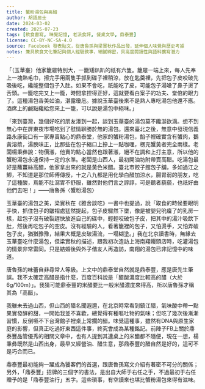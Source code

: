 ```yaml
---
title: 蟹粉湯包與高醋
author: 胡語居士
date: 2024-03-02
created: 2025-07-23
tags: [飲食書寫, 味覺記憶, 老派食評, 餐桌文學, 鼎泰豐]
license: CC-BY-NC-SA-4.0
source: Facebook 發表貼文，從唐魯孫與梁實秋作品出發，延伸個人味覺與歷史考據
notes: 兼具飲食文化筆記與個人經驗敘事，細膩綿密，具高度閱讀性與語料擴寫潛力
---
```


「（玉華臺）他家籠屜特別大，一籠矮趴趴的祇有六隻。籠屜一端上來，每人先奉上一塊熱毛巾，擦完手用兩隻手抓到碟子裡稍涼，放在匙羹裡，先把包子皮咬破先吸後吃，纔能整個包子入肚。如果不會吃，祇能吃了皮，可能包子湯嗆了鼻子燙了舌頭。一籠吃完又上一籠，時間拿捏得正好，這就要看白案子的功夫、堂倌的眼力了。這種湯包香美如油，湛露瓊卮。據說玉華臺後來不是熟人專吃湯包他還不應。酒席上的鹹點纔給您來上一籠，可以說是湯包中絕味。」

「來到臺灣，幾個好吃的朋友湊到一起，談到玉華臺的湯包莫不饞涎欲滴。想不到無心中在屏東夜市場吃到了慰情聊勝於無的湯包。還來臺北之後，無意中發現信義路永康街口有一家專賣點心的鼎泰堂，他家的蟹粉湯包，餡子裡確實含有蟹肉，鵝黃溶漿，湯腴味正，比那些在包子縮口上摻上一點咖哩，楞充蟹黃者完全兩樣。老闆楊秉彝說：物價漲，他賣的點心當然也跟著漲，絕不在調和上打主意，所以他的蟹粉湯包永遠保持一定的水準。老闆是山西人，最初開油坊附帶賣高醋。吃湯包最好是蘸薑絲高醋，他家拿出來的就是黃色米醋。臺北市餃子館包子舖，多如過江之鯽，不知道是那位師傅傳授，十之八九都是用化學白醋加涼水，腸胃弱的朋友，吃了這種酸，焉能不肚瀉胃不舒服，雖然對他們言之諄諄，可是聽者藐藐，也祇好由他們去吧！」——唐魯孫〈蟹粉湯包〉

玉華臺的湯包之美，梁實秋在《雅舍談吃》一書中也提過，說「取食的時候要眼明手快，抓住包子的皺褶處猛然提起，包子皮驟然下墜，像是被嬰兒吮癟了的乳房一樣，趁包子沒有破裂趕快放進自己的碟中，輕輕咬破包子皮，把其中的湯汁吸飲下肚，然後再吃包子的空皮。沒有經驗的人，看著籠裡的包子，又怕燙手，又怕弄破包子皮，猶猶豫豫，結果大概是皮破湯流，一塌糊塗。」我在北京讀書時，無緣去玉華臺吃什麼湯包，但梁實秋的描述，跟我初次造訪上海南翔饅頭店時，吃灌湯包的情景非常雷同。只是結婚後與外子偕友人再造訪，南翔的湯包已非記憶中的味道。

唐魯孫的味蕾自非尋常人等級。上文中的鼎泰堂自然就是鼎泰豐，應是唐先生筆誤。我不太確定高醋是指什麼，百度百科說是「醋酸濃度比較高的醋（大於6g/100m）」。我猜可能鼎泰豐的米醋要比一般米醋濃度來得高，所以唐魯孫才稱其為「高醋」。

我雖未去過山西，但山西的醋名聞遐邇，在北京時常看到鎮江醋，氣味酸中帶一點果實發酵的甜，一開始我並不喜歡，總覺得有種嘔吐物的氣味；但吃了幾次後漸漸習慣，反倒嚥不下台灣館子裡桌上常擱的醋。味覺這種事，雖然有DNA與原生家庭的影響，但真正吃過好東西這件事，終究會成為某種銘記。前陣子FB上關於鼎泰豐品管優秀的相關文章中，也有人提到其連桌上的米醋都不隨便，現在一想，楊秉彝既然是山西出身，最早又經營油、醋生意，那鼎泰豐的醋自然是好的，這可不是巧合而已。

鼎泰豐最初能夠一躍成為饕客們的首選，跟唐魯孫寫文介紹有著密不可分的關係；另外，「鼎泰豐」招牌的三個字的書法，是出自大師于右任之手，不過最初于右任贈予的是「鼎泰豐油行」五字。這些瑣事，有空讀來也堪比蟹粉湯包來得有滋味。
